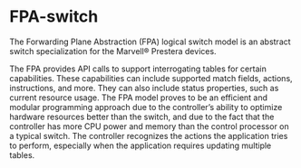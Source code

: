 # FPA-switch

The Forwarding Plane Abstraction (FPA) logical switch model is an abstract
switch specialization for the Marvell® Prestera devices.

The FPA provides API calls to
support interrogating tables for certain capabilities. These capabilities can include supported match
fields, actions, instructions, and more. They can also include status properties, such as current
resource usage.
The FPA model proves to be an efficient and modular programming approach due to the controller’s
ability to optimize hardware resources better than the switch, and due to the fact that the controller
has more CPU power and memory than the control processor on a typical switch. The controller
recognizes the actions the application tries to perform, especially when the application requires
updating multiple tables.
